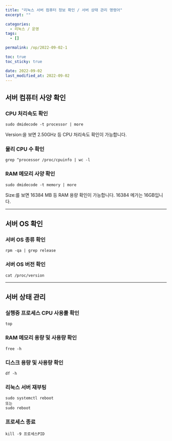 ```yaml
---
title: "리눅스 서버 컴퓨터 정보 확인 / 서버 상태 관리 명령어"
excerpt: ""

categories:
  - 리눅스 / 운영
tags:
  - []

permalink: /op/2022-09-02-1

toc: true
toc_sticky: true

date: 2022-09-02
last_modified_at: 2022-09-02
---
```


## 서버 컴퓨터 사양 확인

### CPU 처리속도 확인
```
sudo dmidecode -t processor | more
```
Version:을 보면 2.50GHz 등 CPU 처리속도 확인이 가능합니다.

### 물리 CPU 수 확인
```
grep ^processor /proc/cpuinfo | wc -l
```

### RAM 메모리 사양 확인
```
sudo dmidecode -t memory | more
```
Size:를 보면 16384 MB 등 RAM 용량 확인이 가능합니다. 16384 메가는 16GB입니다.

---

## 서버 OS 확인

### 서버 OS 종류 확인
```
rpm -qa | grep release
```

### 서버 OS 버전 확인
```
cat /proc/version
```

---

## 서버 상태 관리

### 실행중 프로세스 CPU 사용률 확인
```
top
```

### RAM 메모리 용량 및 사용량 확인
```
free -h
```

### 디스크 용량 및 사용량 확인
```
df -h
```

### 리눅스 서버 재부팅
```
sudo systemctl reboot
또는
sudo reboot
```

### 프로세스 종료
```
kill -9 프로세스PID
```
